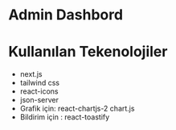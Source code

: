 # Admin Dashbord 

# Kullanılan Tekenolojiler
- next.js
- tailwind css
- react-icons
- json-server
- Grafik için: react-chartjs-2 chart.js
- Bildirim için : react-toastify